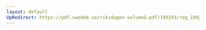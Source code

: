 ```yaml
---
layout: default
UpRedirect: https://pdf.swedeb.se/riksdagen-volumeG-pdf/199293/reg_199293/reg_199293_0259.pdf
---
```

